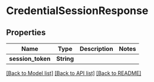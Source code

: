 # CredentialSessionResponse

## Properties

Name | Type | Description | Notes
------------ | ------------- | ------------- | -------------
**session_token** | **String** |  | 

[[Back to Model list]](../README.md#documentation-for-models) [[Back to API list]](../README.md#documentation-for-api-endpoints) [[Back to README]](../README.md)



